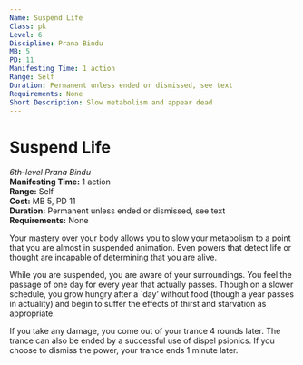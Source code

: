 ```yaml
---
Name: Suspend Life
Class: pk
Level: 6
Discipline: Prana Bindu
MB: 5
PD: 11
Manifesting Time: 1 action
Range: Self
Duration: Permanent unless ended or dismissed, see text
Requirements: None
Short Description: Slow metabolism and appear dead
---
```

# Suspend Life
*6th-level Prana Bindu*\
**Manifesting Time:** 1 action\
**Range:** Self\
**Cost:** MB 5, PD 11\
**Duration:** Permanent unless ended or dismissed, see text\
**Requirements:** None

Your mastery over your body allows you to
slow your metabolism to a point that you are almost in suspended
animation. Even powers that detect life or thought are incapable
of determining that you are alive.

While you are suspended, you are aware of your surroundings.
You feel the passage of one day for every year that actually
passes. Though on a slower schedule, you grow hungry after
a `day' without food (though a year passes in actuality)
and begin to suffer the effects of thirst and starvation as
appropriate.

If you take any damage, you come out of your trance 4 rounds
later. The trance can also be ended by a successful use of
dispel psionics. If you choose to dismiss the power, your
trance ends 1 minute later.
